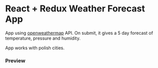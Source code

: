 # React + Redux Weather Forecast App

App using [openweathermap](https://openweathermap.org/api) API.
On submit, it gives a 5 day forecast of temperature, pressure and humidity.

App works with polish cities.

### Preview

